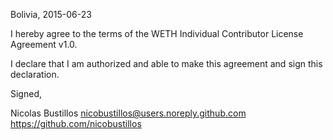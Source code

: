 Bolivia, 2015-06-23

I hereby agree to the terms of the WETH Individual Contributor License
Agreement v1.0.

I declare that I am authorized and able to make this agreement and sign this
declaration.

Signed,

Nicolas Bustillos nicobustillos@users.noreply.github.com https://github.com/nicobustillos
